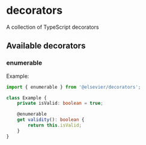# decorators

A collection of TypeScript decorators

## Available decorators

### enumerable

Example:

```typescript
import { enumerable } from '@elsevier/decorators';

class Example {
    private isValid: boolean = true;

    @enumerable
    get validity(): boolean {
        return this.isValid;
    }
}
```
